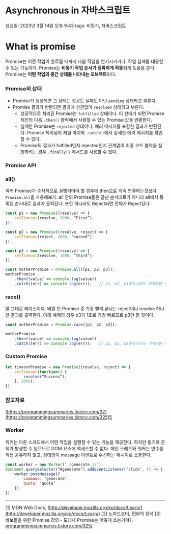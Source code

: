 # Asynchronous in 자바스크립트

생성일: 2023년 3월 14일 오후 9:43
tags: 비동기, 자바스크립트

# What is promise

Promise는 이전 작업이 완료될 때까지 다음 작업을 연기시키거나, 작업 실패를 대응할 수 있는 기능이다. Promise는 **비동기 작업 순서가 정확하게 작동**되게 도움을 준다. Promise는 **어떤 작업의 중간 상태를 나타내는 오브젝트**이다.

### Promise의 상태

- Promise가 생성되면 그 상태는 성공도 실패도 아닌 `pending` 상태라고 부른다.
- Promise 결과가 반환되면 결과에 상관없이 `resolved` 상태라고 부른다.
    - 성공적으로 처리된 Promise는 `fulfilled` 상태이다. 이 상태가 되면 Promise 체인의 다음 `.then()` 블럭에서 사용할 수 있는 Promise 값을 반환한다.
    - 실패한 Promise는 `rejected` 상태이다. 에러 메시지를 포함한 결과가 반환된다. Promise 체이닝의 제일 마지막 `.catch()`에서 상세한 에러 메시지를 확인할 수 있다.
    - Promise의 결과가 fulfilled인지 rejected인지 관계없이 최종 코드 블럭을 실행하려는 경우 `.finally()` 메서드를 사용할 수 있다.

### Promise API

### all()

여러 Promise가 순차적으로 실행되어야 할 경우에 then으로 계속 연결하는것보다 `Promise.all`을 사용해보자. all 안의 Promise들은 끝난 순서대로가 아니라 all에서 등록된 순서대로 결과가 출력된다. 또한 하나라도 Reject되면 전체가 Reject된다.

```jsx
const p1 = new Promise((resolve) => {
	setTimeout(resolve, 3000, “First”);
});

const p2 = new Promise((resolve, reject) => {
	setTimeout(reject, 2000, “second”);
});

const p3 = new Promise((resolve) => {
	setTimeout(resolve, 1000, “third”);
});

const motherPromise = Promise.all([p1, p2, p3]);
motherPromise
	.then((value) => console.log(value))
	.catch((err) => console.log(err));   // p1, p2, p3중하나라도 리젝되면 여기로
```

### race()

말 그대로 레이스이다. 배열 안 Promise 중 가장 빨리 끝나는 reject이나 resolve 하나만 결과를 출력한다. 아래 예제의 경우 p3가 1초로 가장 빠르므로 p3만 뜰 것이다.

```jsx
const motherPromise = Promise.race([p1, p2, p3]);

motherPromise
	.then((value) => console.log(value))
	.catch((err) => console.log(err));   // p1, p2, p3중하나라도 리젝되면 여기로
```

### Custom Promise

```jsx
let timeoutPromise = new Promise((resolve, reject) => {
	setTimeout(function() {
		resolve(“Success”);
	}, 2000);
});
```

### 참고자료

[https://programmingsummaries.tistory.com/32](https://programmingsummaries.tistory.com/325)5

### Worker

워커는 다른 스레드에서 어떤 작업을 실행할 수 있는 기능을 제공한다. 하지만 동기화 문제가 발생할 수 있으므로 DOM 요소에 액세스할 수 없다. 메인 스레드와 워커는 변수를 직접 공유하지 않고, 상대방이 message 이벤트로 수신하는 메시지로 소통한다.

```jsx
const worker = new Worker(‘./generate.js’);
document.querySelector(“#generate”).addEventListener(‘click’, () => {
	worker.postMessage({
		command: ‘generate’,
		quota: ‘quota’
	});
});
```

---

[1] MDN Web Docs, [http://developer.mozilla.org/ko/docs/Learn/](http://developer.mozilla.org/ko/docs/Learn/)
[2] 노마드코더, ES6의 정석
[3] 바보들을 위한 Promise 강의 - 도대체 Promise는 어떻게 쓰는거야?, [programmingsummaries.tistory.com/325/](http://programmingsummaries.tistory.com/325/)
